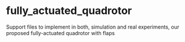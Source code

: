 # fully_actuated_quadrotor
Support files to implement in both, simulation and real experiments, our proposed fully-actuated quadrotor with flaps
